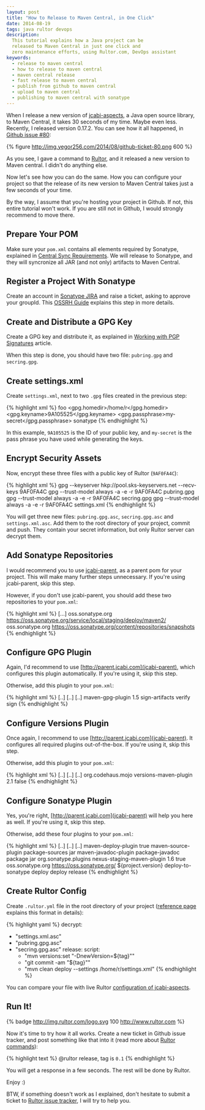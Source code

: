 ```yaml
---
layout: post
title: "How to Release to Maven Central, in One Click"
date: 2014-08-19
tags: java rultor devops
description:
  This tutorial explains how a Java project can be
  released to Maven Central in just one click and
  zero maintenance efforts, using Rultor.com, DevOps assistant
keywords:
  - release to maven central
  - how to release to maven central
  - maven central release
  - fast release to maven central
  - publish from github to maven central
  - upload to maven central
  - publishing to maven central with sonatype
---
```


When I release a new version of [jcabi-aspects](http://aspects.jcabi.com),
a Java open source library, to Maven Central, it takes 30 seconds of my time.
Maybe even less. Recently, I released version 0.17.2. You can see
how it all happened, in [Github issue #80](https://github.com/jcabi/jcabi-aspects/issues/80):

{% figure http://img.yegor256.com/2014/08/github-ticket-80.png 600 %}

As you see, I gave a command to [Rultor](http://www.rultor.com),
and it released a new version to Maven central. I didn't do anything else.

Now let's see how you can do the same. How you can configure your project
so that the release of its new version to Maven Central
takes just a few seconds of your time.

<!--more-->

By the way, I assume that you're hosting your project in Github. If not,
this entire tutorial won't work. If you are still not in Github, I would
strongly recommend to move there.

## Prepare Your POM

Make sure your `pom.xml` contains all elements required by Sonatype,
explained in [Central Sync Requirements](https://docs.sonatype.org/display/Repository/Central+Sync+Requirements).
We will release to Sonatype, and they will syncronize all JAR (and not only)
artifacts to Maven Central.

## Register a Project With Sonatype

Create an account in [Sonatype JIRA](https://issues.sonatype.org/)
and raise a ticket, asking to approve your groupId. This
[OSSRH Guide](http://central.sonatype.org/pages/ossrh-guide.html)
explains this step in more details.

## Create and Distribute a GPG Key

Create a GPG key and distribute it, as explained in
[Working with PGP Signatures](http://central.sonatype.org/pages/working-with-pgp-signatures.html)
article.

When this step is done, you should have two file:
`pubring.gpg` and `secring.gpg`.

## Create settings.xml

Create `settings.xml`, next to two `.gpg` files created in the previous step:

{% highlight xml %}
<settings>
  <profiles>
    <profile>
      <id>foo</id> <!-- give it a name of your project -->
      <properties>
        <gpg.homedir>/home/r</gpg.homedir>
        <gpg.keyname>9A105525</gpg.keyname>
        <gpg.passphrase>my-secret</gpg.passphrase>
      </properties>
    </profile>
  </profiles>
  <servers>
    <server>
      <id>sonatype</id>
      <username><!-- Sonatype JIRA user name --></username>
      <password><!-- Sonatype JIRA pwd --></password>
    </server>
  </servers>
</settings>
{% endhighlight %}

In this example, `9A105525` is the ID of your public key, and `my-secret`
is the pass phrase you have used while generating the keys.

## Encrypt Security Assets

Now, encrypt these three files with a public key of Rultor (`9AF0FA4C`):

{% highlight xml %}
gpg --keyserver hkp://pool.sks-keyservers.net --recv-keys 9AF0FA4C
gpg --trust-model always -a -e -r 9AF0FA4C pubring.gpg
gpg --trust-model always -a -e -r 9AF0FA4C secring.gpg
gpg --trust-model always -a -e -r 9AF0FA4C settings.xml
{% endhighlight %}

You will get three new files: `pubring.gpg.asc`, `secring.gpg.asc`
and `settings.xml.asc`. Add them to the root directory of your project,
commit and push. They contain your secret information,
but only Rultor server can decrypt them.

## Add Sonatype Repositories

I would recommend you to use [jcabi-parent](http://parent.jcabi.com), as
a parent pom for your project. This will make many further steps
unnecessary. If you're using jcabi-parent, skip this step.

However, if you don't use jcabi-parent, you should add these two repositories
to your `pom.xml`:

{% highlight xml %}
<project>
  [...]
  <distributionManagement>
    <repository>
      <id>oss.sonatype.org</id>
      <url>https://oss.sonatype.org/service/local/staging/deploy/maven2/</url>
    </repository>
    <snapshotRepository>
      <id>oss.sonatype.org</id>
      <url>https://oss.sonatype.org/content/repositories/snapshots</url>
    </snapshotRepository>
  </distributionManagement>
</project>
{% endhighlight %}

## Configure GPG Plugin

Again, I'd recommend to use [http://parent.jcabi.com](jcabi-parent),
which configures this plugin automatically. If you're using it, skip this step.

Otherwise, add this plugin to your `pom.xml`:

{% highlight xml %}
<project>
  [..]
  <build>
    [..]
    <plugins>
      [..]
      <plugin>
        <artifactId>maven-gpg-plugin</artifactId>
        <version>1.5</version>
        <executions>
          <execution>
            <id>sign-artifacts</id>
            <phase>verify</phase>
            <goals>
              <goal>sign</goal>
            </goals>
          </execution>
        </executions>
      </plugin>
    </plugins>
  </build>
</project>
{% endhighlight %}

## Configure Versions Plugin

Once again, I recommend to use [http://parent.jcabi.com](jcabi-parent). It
configures all required plugins out-of-the-box. If you're using it, skip this step.

Otherwise, add this plugin to your `pom.xml`:

{% highlight xml %}
<project>
  [..]
  <build>
    [..]
    <plugins>
      [..]
      <plugin>
        <groupId>org.codehaus.mojo</groupId>
        <artifactId>versions-maven-plugin</artifactId>
        <version>2.1</version>
        <configuration>
          <generateBackupPoms>false</generateBackupPoms>
        </configuration>
      </plugin>
    </plugins>
  </build>
</project>
{% endhighlight %}

## Configure Sonatype Plugin

Yes, you're right, [http://parent.jcabi.com](jcabi-parent) will help
you here as well. If you're using it, skip this step.

Otherwise, add these four plugins to your `pom.xml`:

{% highlight xml %}
<project>
  [..]
  <build>
    [..]
    <plugins>
      [..]
      <plugin>
        <artifactId>maven-deploy-plugin</artifactId>
        <configuration>
          <skip>true</skip>
        </configuration>
      </plugin>
      <plugin>
        <artifactId>maven-source-plugin</artifactId>
        <executions>
          <execution>
            <id>package-sources</id>
            <goals>
              <goal>jar</goal>
            </goals>
          </execution>
        </executions>
      </plugin>
      <plugin>
        <artifactId>maven-javadoc-plugin</artifactId>
        <executions>
          <execution>
            <id>package-javadoc</id>
            <phase>package</phase>
            <goals>
              <goal>jar</goal>
            </goals>
          </execution>
        </executions>
      </plugin>
      <plugin>
        <groupId>org.sonatype.plugins</groupId>
        <artifactId>nexus-staging-maven-plugin</artifactId>
        <version>1.6</version>
        <extensions>true</extensions>
        <configuration>
          <serverId>oss.sonatype.org</serverId>
          <nexusUrl>https://oss.sonatype.org/</nexusUrl>
          <description>${project.version}</description>
        </configuration>
        <executions>
          <execution>
            <id>deploy-to-sonatype</id>
            <phase>deploy</phase>
            <goals>
              <goal>deploy</goal>
              <goal>release</goal>
            </goals>
          </execution>
        </executions>
      </plugin>
    </plugins>
  </build>
</project>
{% endhighlight %}

## Create Rultor Config

Create `.rultor.yml` file in the root directory of your project
([reference page](http://doc.rultor.com/reference.html)
explains this format in details):

{% highlight yaml %}
decrypt:
  - "settings.xml.asc"
  - "pubring.gpg.asc"
  - "secring.gpg.asc"
release:
  script:
    - "mvn versions:set \"-DnewVersion=${tag}\""
    - "git commit -am \"${tag}\""
    - "mvn clean deploy --settings /home/r/settings.xml"
{% endhighlight %}

You can compare your file with live Rultor
[configuration of jcabi-aspects](https://github.com/jcabi/jcabi-aspects/blob/master/.rultor.yml).

## Run It!

{% badge http://img.rultor.com/logo.svg 100 http://www.rultor.com %}

Now it's time to try how it all works. Create a new ticket in
Github issue tracker, and post something like that into it
(read more about [Rultor commands](http://doc.rultor.com/basics.html)):

{% highlight text %}
@rultor release, tag is `0.1`
{% endhighlight %}

You will get a response in a few seconds. The rest will be done by Rultor.

Enjoy :)

BTW, if something doesn't work as I explained, don't hesitate to
submit a ticket to
[Rultor issue tracker](https://github.com/yegor256/rultor/issues),
I will try to help you.

